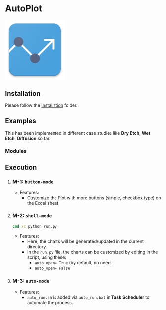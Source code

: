 # AutoPlot

<p align="left">
  <img src="../icons/autoplot_ic_launcher.png" alt="AutoPlot Icon" width="" height="">
</p>

## Installation
Please follow the [Installation]("../Installation") folder.

## Examples
This has been implemented in different case studies like __Dry Etch__, __Wet Etch__, __Diffusion__ so far.
### Modules

## Execution
1. ### M-1: `button-mode`
	- Features:
		+ Customize the Plot with more buttons (simple, checkbox type) on the Excel sheet.
2. ### M-2: `shell-mode`
	```bat
	cmd /c python run.py
	```
	- Features:
		+ Here, the charts will be generated/updated in the current directory.
		+ In the `run.py` file, the charts can be customized by editing in the script, using these:
			* `auto_open= True` (by default, no need)
			* `auto_open= False`
	
3. ### M-3: `auto-mode`
	- Features:	
		+ `auto_run.sh` is added via `auto_run.bat` in __Task Scheduler__ to automate the process.
